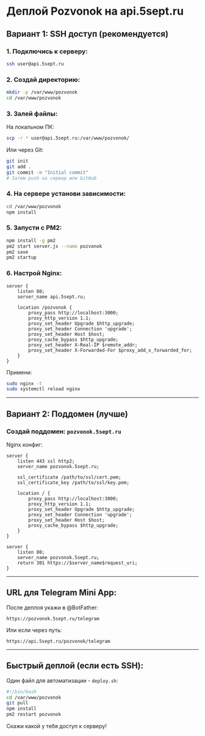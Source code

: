 # Деплой Pozvonok на api.5sept.ru

## Вариант 1: SSH доступ (рекомендуется)

### 1. Подключись к серверу:
```bash
ssh user@api.5sept.ru
```

### 2. Создай директорию:
```bash
mkdir -p /var/www/pozvonok
cd /var/www/pozvonok
```

### 3. Залей файлы:
На локальном ПК:
```bash
scp -r * user@api.5sept.ru:/var/www/pozvonok/
```

Или через Git:
```bash
git init
git add .
git commit -m "Initial commit"
# Затем push на сервер или GitHub
```

### 4. На сервере установи зависимости:
```bash
cd /var/www/pozvonok
npm install
```

### 5. Запусти с PM2:
```bash
npm install -g pm2
pm2 start server.js --name pozvonok
pm2 save
pm2 startup
```

### 6. Настрой Nginx:
```nginx
server {
    listen 80;
    server_name api.5sept.ru;
    
    location /pozvonok {
        proxy_pass http://localhost:3000;
        proxy_http_version 1.1;
        proxy_set_header Upgrade $http_upgrade;
        proxy_set_header Connection 'upgrade';
        proxy_set_header Host $host;
        proxy_cache_bypass $http_upgrade;
        proxy_set_header X-Real-IP $remote_addr;
        proxy_set_header X-Forwarded-For $proxy_add_x_forwarded_for;
    }
}
```

Примени:
```bash
sudo nginx -t
sudo systemctl reload nginx
```

---

## Вариант 2: Поддомен (лучше)

### Создай поддомен: `pozvonok.5sept.ru`

Nginx конфиг:
```nginx
server {
    listen 443 ssl http2;
    server_name pozvonok.5sept.ru;
    
    ssl_certificate /path/to/ssl/cert.pem;
    ssl_certificate_key /path/to/ssl/key.pem;
    
    location / {
        proxy_pass http://localhost:3000;
        proxy_http_version 1.1;
        proxy_set_header Upgrade $http_upgrade;
        proxy_set_header Connection 'upgrade';
        proxy_set_header Host $host;
        proxy_cache_bypass $http_upgrade;
    }
}

server {
    listen 80;
    server_name pozvonok.5sept.ru;
    return 301 https://$server_name$request_uri;
}
```

---

## URL для Telegram Mini App:

После деплоя укажи в @BotFather:
```
https://pozvonok.5sept.ru/telegram
```

Или если через путь:
```
https://api.5sept.ru/pozvonok/telegram
```

---

## Быстрый деплой (если есть SSH):

Один файл для автоматизации - `deploy.sh`:
```bash
#!/bin/bash
cd /var/www/pozvonok
git pull
npm install
pm2 restart pozvonok
```

Скажи какой у тебя доступ к серверу!

